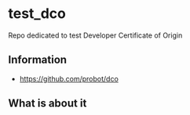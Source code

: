 # test_dco
Repo dedicated to test Developer Certificate of Origin


## Information
* https://github.com/probot/dco

## What is about it
